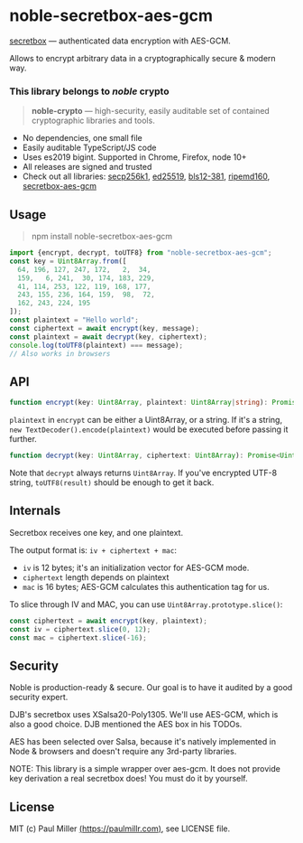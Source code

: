 # noble-secretbox-aes-gcm

[secretbox](https://nacl.cr.yp.to/secretbox.html) — authenticated data encryption with AES-GCM.

Allows to encrypt arbitrary data in a cryptographically secure & modern way.

### This library belongs to *noble* crypto

> **noble-crypto** — high-security, easily auditable set of contained cryptographic libraries and tools.

- No dependencies, one small file
- Easily auditable TypeScript/JS code
- Uses es2019 bigint. Supported in Chrome, Firefox, node 10+
- All releases are signed and trusted
- Check out all libraries:
  [secp256k1](https://github.com/paulmillr/noble-secp256k1),
  [ed25519](https://github.com/paulmillr/noble-ed25519),
  [bls12-381](https://github.com/paulmillr/noble-bls12-381),
  [ripemd160](https://github.com/paulmillr/noble-ripemd160),
  [secretbox-aes-gcm](https://github.com/paulmillr/noble-secretbox-aes-gcm)

## Usage

> npm install noble-secretbox-aes-gcm

```js
import {encrypt, decrypt, toUTF8} from "noble-secretbox-aes-gcm";
const key = Uint8Array.from([
  64, 196, 127, 247, 172,   2,  34,
  159,   6, 241,  30, 174, 183, 229,
  41, 114, 253, 122, 119, 168, 177,
  243, 155, 236, 164, 159,  98,  72,
  162, 243, 224, 195
]);
const plaintext = "Hello world";
const ciphertext = await encrypt(key, message);
const plaintext = await decrypt(key, ciphertext);
console.log(toUTF8(plaintext) === message);
// Also works in browsers
```

## API

```typescript
function encrypt(key: Uint8Array, plaintext: Uint8Array|string): Promise<Uint8Array>;
```

`plaintext` in `encrypt` can be either a Uint8Array, or a string. If it's a string,
`new TextDecoder().encode(plaintext)` would be executed before passing it further.

```typescript
function decrypt(key: Uint8Array, ciphertext: Uint8Array): Promise<Uint8Array>;
```

Note that `decrypt` always returns `Uint8Array`. If you've encrypted UTF-8 string,
`toUTF8(result)` should be enough to get it back.

## Internals

Secretbox receives one key, and one plaintext.

The output format is: `iv + ciphertext + mac`:

- `iv` is 12 bytes; it's an initialization vector for AES-GCM mode.
- `ciphertext` length depends on plaintext
- `mac` is 16 bytes; AES-GCM calculates this authentication tag for us.

To slice through IV and MAC, you can use `Uint8Array.prototype.slice()`:

```js
const ciphertext = await encrypt(key, plaintext);
const iv = ciphertext.slice(0, 12);
const mac = ciphertext.slice(-16);
```

## Security

Noble is production-ready & secure. Our goal is to have it audited by a good security expert.

DJB's secretbox uses XSalsa20-Poly1305. We'll use AES-GCM, which is also a good choice. DJB mentioned the AES box in his TODOs.

AES has been selected over Salsa, because it's natively implemented in Node & browsers and doesn't require any 3rd-party libraries.

NOTE: This library is a simple wrapper over aes-gcm. It does not provide key derivation a real secretbox does! You must do it by yourself.

## License

MIT (c) Paul Miller [(https://paulmillr.com)](https://paulmillr.com), see LICENSE file.
